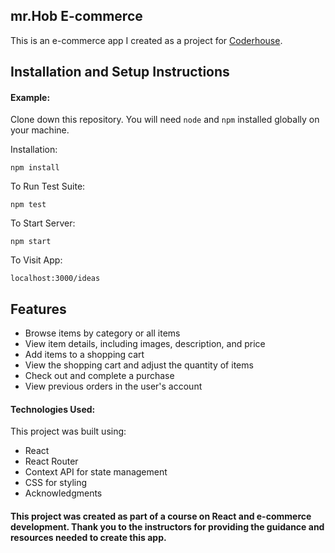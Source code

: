 ## mr.Hob E-commerce

This is an e-commerce app I created as a project for [Coderhouse](https://www.coderhouse.com.pe/).

## Installation and Setup Instructions

#### Example:

Clone down this repository. You will need `node` and `npm` installed globally on your machine.

Installation:

`npm install`

To Run Test Suite:

`npm test`

To Start Server:

`npm start`

To Visit App:

`localhost:3000/ideas`

## Features

- Browse items by category or all items
- View item details, including images, description, and price
- Add items to a shopping cart
- View the shopping cart and adjust the quantity of items
- Check out and complete a purchase
- View previous orders in the user's account

#### Technologies Used:

This project was built using:

- React
- React Router
- Context API for state management
- CSS for styling
- Acknowledgments
#### This project was created as part of a course on React and e-commerce development. Thank you to the instructors for providing the guidance and resources needed to create this app.
